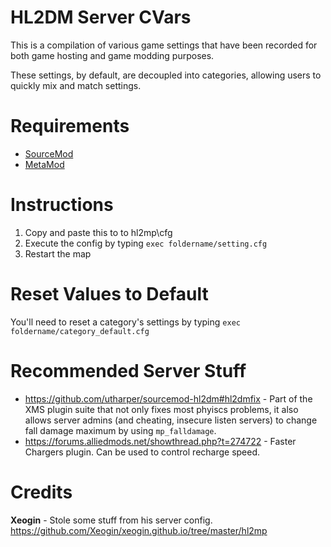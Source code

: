 # HL2DM Server CVars
This is a compilation of various game settings that have been recorded for both game hosting and game modding purposes.

These settings, by default, are decoupled into categories, allowing users to quickly mix and match settings.

# Requirements
* [SourceMod](https://www.sourcemod.net/downloads.php?branch=stable)
* [MetaMod](https://www.sourcemm.net/downloads.php?branch=stable)

# Instructions
1. Copy and paste this to to hl2mp\cfg
2. Execute the config by typing `exec foldername/setting.cfg`
3. Restart the map

# Reset Values to Default
You'll need to reset a category's settings by typing `exec foldername/category_default.cfg`

# Recommended Server Stuff
* https://github.com/utharper/sourcemod-hl2dm#hl2dmfix - Part of the XMS plugin suite that not only fixes most phyiscs problems, it also allows server admins (and cheating, insecure listen servers) to change fall damage maximum by using `mp_falldamage`.
* https://forums.alliedmods.net/showthread.php?t=274722 - Faster Chargers plugin. Can be used to control recharge speed.

# Credits
**Xeogin** - Stole some stuff from his server config. https://github.com/Xeogin/xeogin.github.io/tree/master/hl2mp